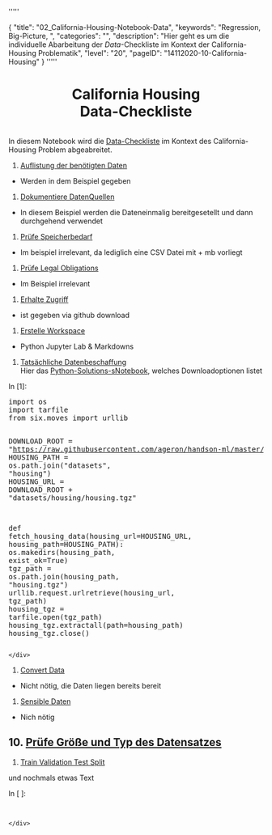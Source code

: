 '''''

{
"title": "02_California-Housing-Notebook-Data",
"keywords": "Regression, Big-Picture, ",
"categories": "",
"description": "Hier geht es um die individuelle Abarbeitung der <em>Data</em>-Checkliste im Kontext der California-Housing Problematik",
"level": "20",
"pageID": "14112020-10-California-Housing"
}
'''''
<div class="cell border-box-sizing text_cell rendered"><div class="prompt input_prompt">
</div><div class="inner_cell">
<div class="text_cell_render border-box-sizing rendered_html">
<p></p>

</div>
</div>
</div>
<div class="cell border-box-sizing text_cell rendered"><div class="prompt input_prompt">
</div><div class="inner_cell">
<div class="text_cell_render border-box-sizing rendered_html">
<center><h1>California Housing <br> Data-Checkliste</h1></center><p><img src="imgs/2020-11-14-21-31-19.png" alt=""></p>
<p>In diesem Notebook wird die <a href="15112020-DataChecklist">Data-Checkliste</a> im Kontext des California-Housing Problem abgeabreitet.</p>

</div>
</div>
</div>
<div class="cell border-box-sizing text_cell rendered"><div class="prompt input_prompt">
</div><div class="inner_cell">
<div class="text_cell_render border-box-sizing rendered_html">
<ol>
<li><a href="07112020200718-ListNeededData">Auflistung der benötigten Daten</a><br></li>
</ol>
<ul>
<li>Werden in dem Beispiel gegeben</li>
</ul>
<ol>
<li><a href="07112020200718-ListNeededData">Dokumentiere DatenQuellen</a><br></li>
</ol>
<ul>
<li>In diesem Beispiel werden die Dateneinmalig bereitgesetellt und dann durchgehend verwendet</li>
</ul>
<ol>
<li><a href="07112020200718-CheckDataSpace">Prüfe Speicherbedarf</a><br></li>
</ol>
<ul>
<li>Im beispiel irrelevant, da lediglich eine CSV Datei mit  + mb vorliegt</li>
</ul>
<ol>
<li><a href="07112020200718-LegalObligations">Prüfe Legal Obligations</a><br></li>
</ol>
<ul>
<li>Im Beispiel irrelevant</li>
</ul>
<ol>
<li><a href="07112020200718-GetAccess">Erhalte Zugriff</a><br></li>
</ol>
<ul>
<li>ist gegeben via github download</li>
</ul>
<ol>
<li><a href="07112020200718-CreateWorkspace">Erstelle Workspace</a><br></li>
</ol>
<ul>
<li>Python Jupyter Lab &amp; Markdowns</li>
</ul>
<ol>
<li><a href="07112020200718-GetDownloadData">Tatsächliche Datenbeschaffung</a><br>
Hier das <a href="15112020-PythonSolutionsDataDownload">Python-Solutions-sNotebook</a>, welches Downloadoptionen listet</li>
</ol>

</div>
</div>
</div>
<div class="cell border-box-sizing text_cell rendered"><div class="prompt input_prompt">
</div><div class="inner_cell">
<div class="text_cell_render border-box-sizing rendered_html">

</div>
</div>
</div>
<div class="cell border-box-sizing code_cell rendered">
<div class="input">
<div class="prompt input_prompt">In&nbsp;[1]:</div>
<div class="inner_cell">
    <div class="input_area">
<div class=" highlight hl-ipython3"><pre><span></span><span class="kn">import</span> <span class="nn">os</span>
<span class="kn">import</span> <span class="nn">tarfile</span>
<span class="kn">from</span> <span class="nn">six.moves</span> <span class="kn">import</span> <span class="n">urllib</span>

<span class="n">DOWNLOAD_ROOT</span> <span class="o">=</span> <span class="s2">&quot;https://raw.githubusercontent.com/ageron/handson-ml/master/&quot;</span>
<span class="n">HOUSING_PATH</span> <span class="o">=</span> <span class="n">os</span><span class="o">.</span><span class="n">path</span><span class="o">.</span><span class="n">join</span><span class="p">(</span><span class="s2">&quot;datasets&quot;</span><span class="p">,</span> <span class="s2">&quot;housing&quot;</span><span class="p">)</span>
<span class="n">HOUSING_URL</span> <span class="o">=</span> <span class="n">DOWNLOAD_ROOT</span> <span class="o">+</span> <span class="s2">&quot;datasets/housing/housing.tgz&quot;</span>

<span class="k">def</span> <span class="nf">fetch_housing_data</span><span class="p">(</span><span class="n">housing_url</span><span class="o">=</span><span class="n">HOUSING_URL</span><span class="p">,</span> <span class="n">housing_path</span><span class="o">=</span><span class="n">HOUSING_PATH</span><span class="p">):</span>
    <span class="n">os</span><span class="o">.</span><span class="n">makedirs</span><span class="p">(</span><span class="n">housing_path</span><span class="p">,</span> <span class="n">exist_ok</span><span class="o">=</span><span class="kc">True</span><span class="p">)</span>
    <span class="n">tgz_path</span> <span class="o">=</span> <span class="n">os</span><span class="o">.</span><span class="n">path</span><span class="o">.</span><span class="n">join</span><span class="p">(</span><span class="n">housing_path</span><span class="p">,</span> <span class="s2">&quot;housing.tgz&quot;</span><span class="p">)</span>
    <span class="n">urllib</span><span class="o">.</span><span class="n">request</span><span class="o">.</span><span class="n">urlretrieve</span><span class="p">(</span><span class="n">housing_url</span><span class="p">,</span> <span class="n">tgz_path</span><span class="p">)</span>
    <span class="n">housing_tgz</span> <span class="o">=</span> <span class="n">tarfile</span><span class="o">.</span><span class="n">open</span><span class="p">(</span><span class="n">tgz_path</span><span class="p">)</span>
    <span class="n">housing_tgz</span><span class="o">.</span><span class="n">extractall</span><span class="p">(</span><span class="n">path</span><span class="o">=</span><span class="n">housing_path</span><span class="p">)</span>
    <span class="n">housing_tgz</span><span class="o">.</span><span class="n">close</span><span class="p">()</span>
</pre></div>

    </div>
</div>
</div>

</div>
<div class="cell border-box-sizing text_cell rendered"><div class="prompt input_prompt">
</div><div class="inner_cell">
<div class="text_cell_render border-box-sizing rendered_html">
<ol>
<li><a href="07112020200718-ConvertData">Convert Data</a><br></li>
</ol>
<ul>
<li>Nicht nötig, die Daten liegen bereits bereit</li>
</ul>
<ol>
<li><a href="07112020200718-SensibleData">Sensible Daten</a><br></li>
</ol>
<ul>
<li>Nich nötig</li>
</ul>
<h2>10. <a href="07112020200718-CheckSizeAndType">Prüfe Größe und Typ des Datensatzes</a><br></h2>
<ol>
<li><a href="07112020200718-TrainTestValidation">Train Validation Test Split</a><br></li>
</ol>

</div>
</div>
</div>
<div class="cell border-box-sizing text_cell rendered"><div class="prompt input_prompt">
</div><div class="inner_cell">
<div class="text_cell_render border-box-sizing rendered_html">
<p>und nochmals etwas Text</p>

</div>
</div>
</div>
<div class="cell border-box-sizing code_cell rendered">
<div class="input">
<div class="prompt input_prompt">In&nbsp;[&nbsp;]:</div>
<div class="inner_cell">
    <div class="input_area">
<div class=" highlight hl-ipython3"><pre><span></span> 
</pre></div>

    </div>
</div>
</div>

</div>
 

